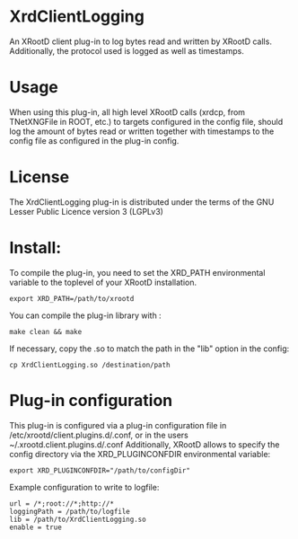 # XrdClientLogging 
An XRootD client plug-in to log bytes read and written by XRootD calls. Additionally, the protocol used is logged as well as timestamps.

# Usage
When using this plug-in, all high level XRootD calls (xrdcp, from TNetXNGFile in ROOT, etc.) to targets configured in the config file, should log the amount of bytes read or written together with timestamps to the config file as configured in the plug-in config.

# License
The XrdClientLogging plug-in is distributed under the terms of the GNU Lesser Public Licence version 3 (LGPLv3)

# Install:
To compile the plug-in, you need to set the XRD_PATH environmental variable to the toplevel of your XRootD installation.
```shell
export XRD_PATH=/path/to/xrootd
```
You can compile the plug-in library with :
```shell
make clean && make
```
If necessary, copy the .so to match the path in the "lib" option in the config:
```shell
cp XrdClientLogging.so /destination/path
```

# Plug-in configuration
This plug-in is configured via a plug-in configuration file in /etc/xrootd/client.plugins.d/.conf, or in the users ~/.xrootd.client.plugins.d/.conf
Additionally, XRootD allows to specify the config directory via the XRD_PLUGINCONFDIR environmental variable:
```shell
export XRD_PLUGINCONFDIR="/path/to/configDir"
```
Example configuration to write to logfile:
```shell
url = /*;root://*;http://*
loggingPath = /path/to/logfile
lib = /path/to/XrdClientLogging.so
enable = true
```
